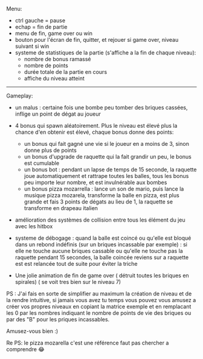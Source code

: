 

Menu:

- ctrl gauche = pause
- echap = fin de partie
- menu de fin, game over ou win 
- bouton pour l'écran de fin, quitter, et rejouer si game over, niveau suivant si win
- systeme de statistiques de la partie (s'affiche a la fin de chaque niveau):
	- nombre de bonus ramassé
	- nombre de points
	- durée totale de la partie en cours
	- affiche du niveau atteint

--------------------------------------

Gameplay:

- un malus : certaine fois une bombe peu tomber des briques cassées, inflige un point de dégat au joueur

- 4 bonus qui spawn aléatoirement. Plus le niveau est élevé plus la chance d'en obtenir est élevé, chaque bonus donne des points:
	- un bonus qui fait gagné une vie si le joueur en a moins de 3, sinon donne plus de points
	- un bonus d'upgrade de raquette qui la fait grandir un peu, le bonus est cumulable
	- un bonus bot : pendant un lapse de temps de 15 seconde, la raquette joue automatiquement et rattrape toutes les balles, tous les bonus peu importe leur nombre, et est invulnérable aux bombes
	- un bonus pizza mozarrella : lance un son de mario, puis lance la musique pizza mozarela, transforme la balle en pizza, est plus grande et fais 3 points de dégats au lieu de 1, la raquette se transforme en drapeau italien

- amélioration des systèmes de collision entre tous les élément du jeu avec les hitbox

- systeme de débogage : quand la balle est coincé ou qu'elle est bloqué dans un rebond indéfinis (sur un briques incassable par exemple) : si elle ne touche aucune briques cassable ou qu'elle ne touche pas la raquette pendant 15 secondes, la balle coincée reviens sur a raquette est est relancée tout de suite pour éviter la triche

- Une jolie animation de fin de game over ( détruit toutes les briques en spirales) ( se voit tres bien sur le niveau 7)

PS : J'ai fais en sorte de simplifier au maximum la création de niveau et de la rendre intuitive, si jamais vous avez tu temps vous pouvez vous amusez a créer vos propres niveaux en copiant la matrice exemple et en remplacant les 0 par les nombres indiquant le nombre de points de vie des briques ou par des "B" pour les priques incassables.

Amusez-vous bien :)


Re PS: le pizza mozarella c'est une référence faut pas chercher a comprendre 😂